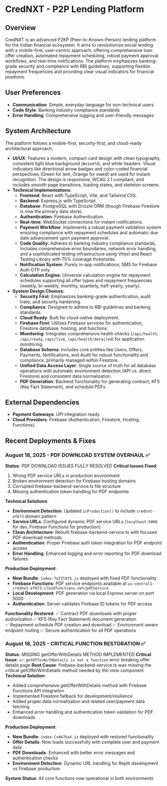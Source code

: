# CredNXT - P2P Lending Platform

## Overview
CredNXT is an advanced P2KP (Peer-to-Known-Person) lending platform for the Indian financial ecosystem. It aims to revolutionize social lending with a mobile-first, user-centric approach, offering comprehensive loan offer creation, automated repayment scheduling, robust payment approval workflows, and real-time notifications. The platform emphasizes banking-grade security and compliance with RBI guidelines, supporting flexible repayment frequencies and providing clear visual indicators for financial positions.

## User Preferences
- **Communication**: Simple, everyday language for non-technical users
- **Code Style**: Banking industry compliance standards
- **Error Handling**: Comprehensive logging and user-friendly messages

## System Architecture
The platform follows a mobile-first, security-first, and cloud-ready architectural approach.
- **UI/UX**: Features a modern, compact card design with clean typography, consistent light blue background (`#e1edfd`), and white headers. Visual indicators like directional arrow badges and color-coded financial perspectives (Green for lent, Orange for owed) are used for instant recognition. The design is responsive, WCAG 2.1 compliant, and includes smooth page transitions, loading states, and skeleton screens.
- **Technical Implementations**:
    - **Frontend**: React with TypeScript, Vite, and Tailwind CSS.
    - **Backend**: Express.js with TypeScript.
    - **Database**: PostgreSQL with Drizzle ORM (though Firebase Firestore is now the primary data store).
    - **Authentication**: Firebase Authentication.
    - **Real-time**: WebSocket connections for instant notifications.
    - **Payment Workflow**: Implements a robust payment validation system ensuring compliance with repayment schedules and automatic due date advancement upon payment approval.
    - **Code Quality**: Adheres to banking industry compliance standards, includes comprehensive error boundaries, network error handling, and a sophisticated testing infrastructure using Vitest and React Testing Library with 70% coverage thresholds.
    - **Notification System**: Purely in-app notifications; SMS for Firebase Auth OTP only.
    - **Calculation Engine**: Universal calculation engine for repayment schedules supporting all offer types and repayment frequencies (weekly, bi-weekly, monthly, quarterly, half-yearly, yearly).
- **System Design Choices**:
    - **Security First**: Emphasizes banking-grade authentication, audit trails, and security hardening.
    - **Compliance**: Designed to adhere to RBI guidelines and banking standards.
    - **Cloud Ready**: Built for cloud-native deployment.
    - **Firebase First**: Utilizes Firebase services for authentication, Firestore database, hosting, and functions.
    - **Monitoring**: Integrates comprehensive health checks (`/api/health`, `/api/ready`, `/api/live`, `/api/health/detailed`) for application monitoring.
    - **Database Schema**: Includes core entities like Users, Offers, Payments, Notifications, and Audit for robust functionality and compliance, primarily managed within Firestore.
    - **Unified Data Access Layer**: Single source of truth for all database operations with automatic environment detection (API vs. direct Firestore) and consistent data normalization.
    - **PDF Generation**: Backend functionality for generating contract, KFS (Key Fact Statement), and schedule PDFs.

## External Dependencies
- **Payment Gateways**: UPI integration ready.
- **Cloud Providers**: Firebase (Authentication, Firestore, Hosting, Functions).

## Recent Deployments & Fixes

### August 18, 2025 - PDF DOWNLOAD SYSTEM OVERHAUL ✅
**Status**: PDF DOWNLOAD ISSUES FULLY RESOLVED
**Critical Issues Fixed**:
1. Wrong PDF service URLs in production environment
2. Broken environment detection for Firebase hosting domains
3. Corrupted firebase-backend-service.ts file structure
4. Missing authentication token handling for PDF endpoints

**Technical Solutions**:
- **Environment Detection**: Updated `isProduction()` to include `crednxt-ef673` domain pattern
- **Service URLs**: Configured dynamic PDF service URLs (`localhost:5000` for dev, Firebase Functions for production)
- **Clean Architecture**: Rebuilt firebase-backend-service.ts with focused PDF download methods
- **Authentication**: Proper Firebase auth token integration for PDF endpoint access
- **Error Handling**: Enhanced logging and error reporting for PDF download failures

**Production Deployment**:
- **New Bundle**: `index-TaTZl0fS.js` deployed with fixed PDF functionality
- **Firebase Functions**: PDF service endpoints available at `us-central1-crednxt-ef673.cloudfunctions.net/pdfService`
- **Local Development**: PDF generation via local Express server on port 5000
- **Authentication**: Server validates Firebase ID tokens for PDF access

**Functionality Restored**:
✅ Contract PDF downloads with proper authorization
✅ KFS (Key Fact Statement) document generation  
✅ Repayment schedule PDF creation and download
✅ Environment-aware endpoint routing
✅ Secure authentication for all PDF operations

### August 18, 2025 - CRITICAL FUNCTION RESTORATION ✅
**Status**: MISSING getOfferWithDetails METHOD IMPLEMENTED
**Critical Issue**: `vr.getOfferWithDetails is not a function` error breaking offer details page
**Root Cause**: firebase-backend-service.ts was missing the critical getOfferWithDetails method needed by the view component
**Technical Solution**: 
- Added comprehensive getOfferWithDetails method with Firebase Functions API integration
- Implemented Firestore fallback for development/resilience
- Added proper data normalization and related user/payment data fetching
- Enhanced error handling and authentication token validation for PDF downloads

**Production Deployment**:
- **New Bundle**: `index-CxA67OxX.js` deployed with restored functionality
- **Offer Details**: Now loads successfully with complete user and payment data
- **PDF Downloads**: Enhanced with better error messages and authentication checks
- **Environment Detection**: Dynamic URL handling for Replit development vs Firebase production

**System Status**: All core functions now operational in both environments